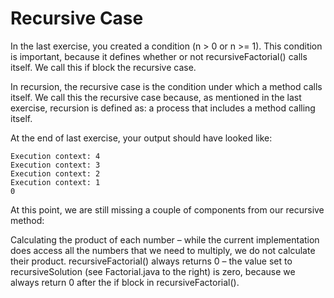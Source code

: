 # Recursive Case

In the last exercise, you created a condition (n > 0 or n >= 1). This condition is important, because it defines whether or not recursiveFactorial() calls itself. We call this if block the recursive case.

In recursion, the recursive case is the condition under which a method calls itself. We call this the recursive case because, as mentioned in the last exercise, recursion is defined as: a process that includes a method calling itself.

At the end of last exercise, your output should have looked like:

    Execution context: 4
    Execution context: 3
    Execution context: 2
    Execution context: 1
    0

At this point, we are still missing a couple of components from our recursive method:

Calculating the product of each number – while the current implementation does access all the numbers that we need to multiply, we do not calculate their product.
recursiveFactorial() always returns 0 – the value set to recursiveSolution (see Factorial.java to the right) is zero, because we always return 0 after the if block in recursiveFactorial().

